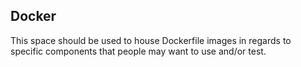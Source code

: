 ## Docker
This space should be used to house Dockerfile images in regards to specific components that people may want to use and/or test. 
